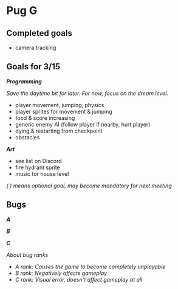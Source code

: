 # Pug G

## Completed goals

- camera tracking

## Goals for 3/15
***Programming***

*Save the daytime bit for later. For now, focus on the dream level.*
- player movement, jumping, physics
- player sprites for movement & jumping
- food & score increasing
- generic enemy AI (follow player if nearby, hurt player)
- dying & restarting from checkpoint
- obstacles

***Art***
- see list on Discord
- fire hydrant sprite
- music for house level

*( ) means optional goal, may become mandatory for next meeting*


## Bugs

***A***

***B***

***C***

*About bug ranks*
- *A rank: Causes the game to become completely unplayable*
- *B rank: Negatively affects gameplay*
- *C rank: Visual error, doesn't affect gameplay at all*
